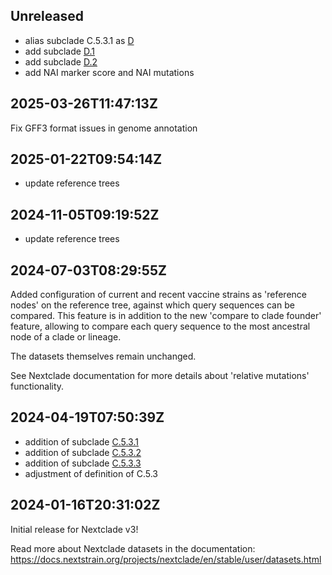 ## Unreleased

 - alias subclade C.5.3.1 as [D](https://github.com/influenza-clade-nomenclature/seasonal_A-H1N1pdm_NA/blob/c7e0512eaf79c474915edb1004cf13244778b584/subclades/D.yml)
 - add subclade [D.1](https://github.com/influenza-clade-nomenclature/seasonal_A-H1N1pdm_NA/blob/c7e0512eaf79c474915edb1004cf13244778b584/subclades/D.1.yml)
 - add subclade [D.2](https://github.com/influenza-clade-nomenclature/seasonal_A-H1N1pdm_NA/blob/c7e0512eaf79c474915edb1004cf13244778b584/subclades/D.2.yml)
 - add NAI marker score and NAI mutations

## 2025-03-26T11:47:13Z

Fix GFF3 format issues in genome annotation


## 2025-01-22T09:54:14Z

 - update reference trees

## 2024-11-05T09:19:52Z

 - update reference trees

## 2024-07-03T08:29:55Z

Added configuration of current and recent vaccine strains as 'reference nodes' on the reference tree, against which query sequences can be compared. This feature is in addition to the new 'compare to clade founder' feature, allowing to compare each query sequence to the most ancestral node of a clade or lineage.

The datasets themselves remain unchanged.

See Nextclade documentation for more details about 'relative mutations' functionality.

## 2024-04-19T07:50:39Z

 - addition of subclade [C.5.3.1](https://github.com/influenza-clade-nomenclature/seasonal_A-H1N1pdm_NA/blob/main/subclades/C.5.3.1.yml)
 - addition of subclade [C.5.3.2](https://github.com/influenza-clade-nomenclature/seasonal_A-H1N1pdm_NA/blob/main/subclades/C.5.3.2.yml)
 - addition of subclade [C.5.3.3](https://github.com/influenza-clade-nomenclature/seasonal_A-H1N1pdm_NA/blob/main/subclades/C.5.3.3.yml)
 - adjustment of definition of C.5.3

## 2024-01-16T20:31:02Z

Initial release for Nextclade v3!

Read more about Nextclade datasets in the documentation: https://docs.nextstrain.org/projects/nextclade/en/stable/user/datasets.html
